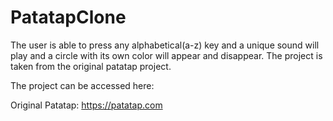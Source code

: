 # PatatapClone

The user is able to press any alphabetical(a-z) key and a unique sound will play and a circle with its own color will appear and disappear. The project is taken from the original patatap project. 

The project can be accessed here: 

Original Patatap: https://patatap.com
